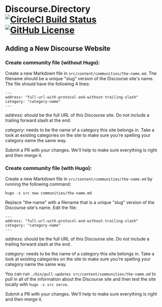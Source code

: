 # Discourse.Directory [![CircleCI Build Status](https://circleci.com/gh/discoursehub/www.discoursehub.com.svg?style=shield)](https://circleci.com/gh/discoursehub/www.discoursehub.com) [![GitHub License](https://img.shields.io/badge/license-MIT-blue.svg)](https://raw.githubusercontent.com/discoursehub/www.discoursehub.com/master/LICENSE)

## Adding a New Discourse Website

### Create community file (without Hugo):

Create a new Markdown file in `src/content/communities/the-name.md`. The filename should be a unique "slug" version of the Discourse site's name. The file should have the following 4 lines:

```
---
address: "full-url-with-protocol-and-without-trailing-slash"
category: "category-name"
---
```

*address:* should be the full URL of this Discourse site. Do not include a trailing forward slash at the end.

*category:* needs to be the name of a category this site belongs in. Take a look at existing categories on the site to make sure you're spelling your category name the same way.

Submit a PR with your changes. We'll help to make sure everything is right and then merge it.

### Create community file (with Hugo):

Create a new Markdown file in `src/content/communities/the-name.md` by running the following command:

```
hugo -s src new communities/the-name.md
```

Replace "the-name" with a filename that is a unique "slug" version of the Discourse site's name. Edit the file:

```
---
address: "full-url-with-protocol-and-without-trailing-slash"
category: "category-name"
---
```

*address:* should be the full URL of this Discourse site. Do not include a trailing forward slash at the end.

*category:* needs to be the name of a category this site belongs in. Take a look at existing categories on the site to make sure you're spelling your category name the same way.

You can run `./bin/pull-updates src/content/communities/the-name.md` to pull in all of the information about the Discourse site and then test the site locally with `hugo -s src serve`.

Submit a PR with your changes. We'll help to make sure everything is right and then merge it.
